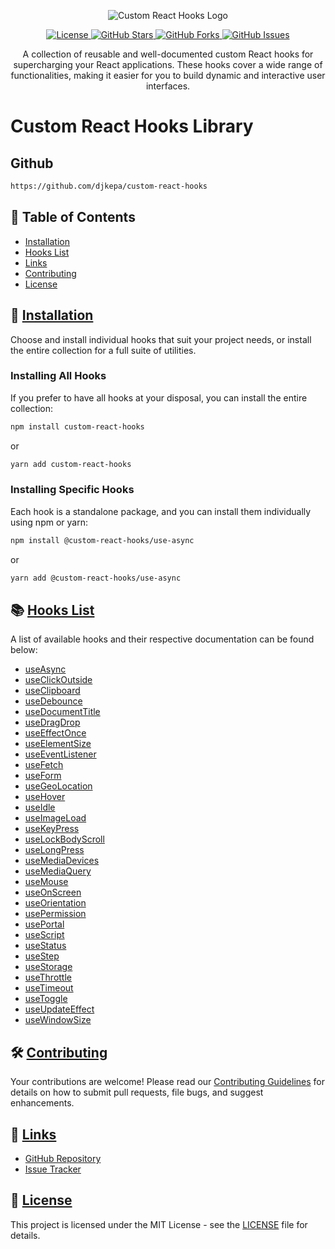 <p align="center">
  <img src="https://i.ibb.co/ykSxVSX/custom-react-hooks-logo.png" alt="Custom React Hooks Logo"/>
</p>

<p align="center">
  <a href="https://github.com/djkepa/custom-react-hooks/blob/main/LICENSE">
    <img src="https://img.shields.io/badge/license-MIT-blue.svg" alt="License"/>
  </a>
  <a href="https://github.com/djkepa/custom-react-hooks/stargazers">
    <img src="https://img.shields.io/github/stars/djkepa/custom-react-hooks.svg" alt="GitHub Stars"/>
  </a>
  <a href="https://github.com/djkepa/custom-react-hooks/network">
    <img src="https://img.shields.io/github/forks/djkepa/custom-react-hooks.svg" alt="GitHub Forks"/>
  </a>
  <a href="https://github.com/djkepa/custom-react-hooks/issues">
    <img src="https://img.shields.io/github/issues/djkepa/custom-react-hooks.svg" alt="GitHub Issues"/>
  </a>
</p>

<div align="center">
  A collection of reusable and well-documented custom React hooks for supercharging your React applications. These hooks cover a wide range of functionalities, making it easier for you to build dynamic and interactive user interfaces.
</div>

# Custom React Hooks Library

## Github

```sh
https://github.com/djkepa/custom-react-hooks
```

## 🌟 Table of Contents

- [Installation](#-installation)
- [Hooks List](#-hooks-list)
- [Links](#-links)
- [Contributing](#-contributing)
- [License](#-license)

## 🚀 [Installation](#installation)

Choose and install individual hooks that suit your project needs, or install the entire collection for a full suite of utilities.

### Installing All Hooks

If you prefer to have all hooks at your disposal, you can install the entire collection:

```sh
npm install custom-react-hooks
```

or

```sh
yarn add custom-react-hooks
```

### Installing Specific Hooks

Each hook is a standalone package, and you can install them individually using npm or yarn:

```sh
npm install @custom-react-hooks/use-async
```

or

```sh
yarn add @custom-react-hooks/use-async
```

## 📚 [Hooks List](#hooks-list)

A list of available hooks and their respective documentation can be found below:

- [useAsync](https://www.npmjs.com/package/@custom-react-hooks/use-status/use-async)
- [useClickOutside](https://www.npmjs.com/package/@custom-react-hooks/use-status/use-click-outside)
- [useClipboard](https://www.npmjs.com/package/@custom-react-hooks/use-status/use-clipboard)
- [useDebounce](https://www.npmjs.com/package/@custom-react-hooks/use-status/use-debounce)
- [useDocumentTitle](https://www.npmjs.com/package/@custom-react-hooks/use-status/use-document-title)
- [useDragDrop](https://www.npmjs.com/package/@custom-react-hooks/use-status/use-drag-drop)
- [useEffectOnce](https://www.npmjs.com/package/@custom-react-hooks/use-status/use-effect-once)
- [useElementSize](https://www.npmjs.com/package/@custom-react-hooks/use-status/use-element-size)
- [useEventListener](https://www.npmjs.com/package/@custom-react-hooks/use-status/use-event-listener)
- [useFetch](https://www.npmjs.com/package/@custom-react-hooks/use-status/use-fetch)
- [useForm](https://www.npmjs.com/package/@custom-react-hooks/use-status/use-form)
- [useGeoLocation](https://www.npmjs.com/package/@custom-react-hooks/use-status/use-geo-location)
- [useHover](https://www.npmjs.com/package/@custom-react-hooks/use-status/use-hover)
- [useIdle](https://www.npmjs.com/package/@custom-react-hooks/use-status/use-idle)
- [useImageLoad](https://www.npmjs.com/package/@custom-react-hooks/use-status/use-image-load)
- [useKeyPress](https://www.npmjs.com/package/@custom-react-hooks/use-status/use-key-press)
- [useLockBodyScroll](https://www.npmjs.com/package/@custom-react-hooks/use-status/use-lock-body-scroll)
- [useLongPress](https://www.npmjs.com/package/@custom-react-hooks/use-status/use-long-press)
- [useMediaDevices](https://www.npmjs.com/package/@custom-react-hooks/use-status/use-media-devices)
- [useMediaQuery](https://www.npmjs.com/package/@custom-react-hooks/use-status/use-media-query)
- [useMouse](https://www.npmjs.com/package/@custom-react-hooks/use-status/use-mouse)
- [useOnScreen](https://www.npmjs.com/package/@custom-react-hooks/use-status/use-on-screen)
- [useOrientation](https://www.npmjs.com/package/@custom-react-hooks/use-status/use-orientation)
- [usePermission](https://www.npmjs.com/package/@custom-react-hooks/use-status/use-permission)
- [usePortal](https://www.npmjs.com/package/@custom-react-hooks/use-status/use-portal)
- [useScript](https://www.npmjs.com/package/@custom-react-hooks/use-status/use-script)
- [useStatus](https://www.npmjs.com/package/@custom-react-hooks/use-status/use-status)
- [useStep](https://www.npmjs.com/package/@custom-react-hooks/use-status/use-step)
- [useStorage](https://www.npmjs.com/package/@custom-react-hooks/use-status/use-storage)
- [useThrottle](https://www.npmjs.com/package/@custom-react-hooks/use-status/use-throttle)
- [useTimeout](https://www.npmjs.com/package/@custom-react-hooks/use-status/use-timeout)
- [useToggle](https://www.npmjs.com/package/@custom-react-hooks/use-status/use-toggle)
- [useUpdateEffect](https://www.npmjs.com/package/@custom-react-hooks/use-status/use-update-effect)
- [useWindowSize](https://www.npmjs.com/package/@custom-react-hooks/use-status/use-window-size)


## 🛠️ [Contributing](#contributing)

Your contributions are welcome! Please read our [Contributing Guidelines](https://github.com/djkepa/custom-react-hooks/blob/main/CONTRIBUTING.md) for details on how to submit pull requests, file bugs, and suggest enhancements.

## 🔗 [Links](#links)

- [GitHub Repository](https://github.com/djkepa/custom-react-hooks)
- [Issue Tracker](https://github.com/djkepa/custom-react-hooks/issues)

## 📄 [License](#license)

This project is licensed under the MIT License - see the [LICENSE](https://github.com/djkepa/custom-react-hooks/blob/main/LICENSE) file for details.